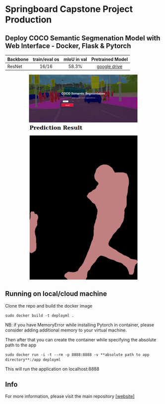 # Springboard Capstone Project Production

## Deploy COCO Semantic Segmenation Model with Web Interface - Docker, Flask & Pytorch

| Backbone  | train/eval os  |mIoU in val |Pretrained Model|
| :-------- | :------------: |:---------: |:--------------:|
| ResNet    | 16/16          | 58.3%      | [google drive](https://drive.google.com/open?id=1ekHSU34le7G3pk7MT_aohMQlLq9_cDCR)  |

<p align="center">
  <img src="doc/web_main.png" width="350" />
  <img src="doc/web_result.png" width="350" /> 
</p>

## Running on local/cloud machine
Clone the repo and build the docker image

```
sudo docker build -t deployml .
```

NB: if you have MemoryError while installing Pytorch in container, please consider adding additional memory to your virtual machine.

Then after that you can create the container while specifying the absolute path to the app

```
sudo docker run -i -t --rm -p 8888:8888 -v **absolute path to app directory**:/app deployml
```

This will run the application on localhost:8888

## Info

For more information, please visit the main repository [[website]](http://github.com/bluepika2/Springboard-Capstone)
